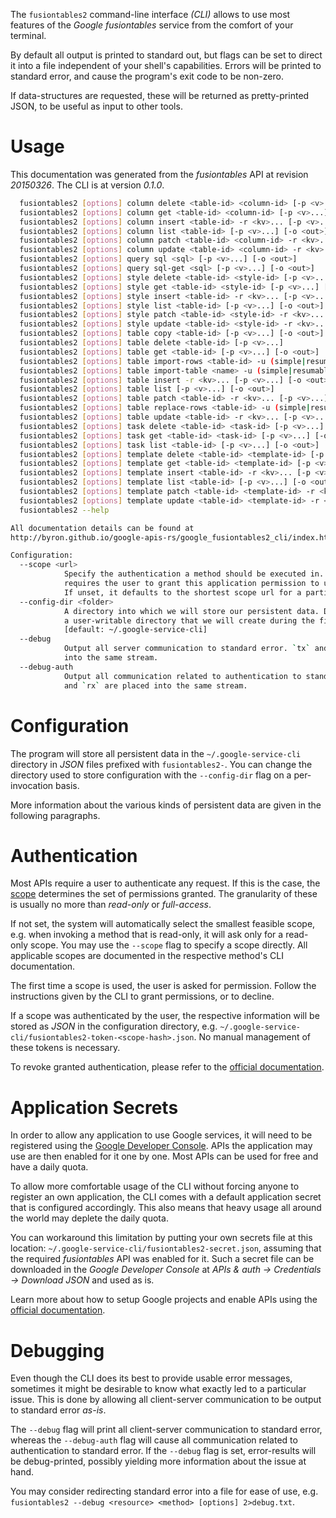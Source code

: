 <!---
DO NOT EDIT !
This file was generated automatically from 'src/mako/cli/README.md.mako'
DO NOT EDIT !
-->
The `fusiontables2` command-line interface *(CLI)* allows to use most features of the *Google fusiontables* service from the comfort of your terminal.

By default all output is printed to standard out, but flags can be set to direct it into a file independent of your shell's
capabilities. Errors will be printed to standard error, and cause the program's exit code to be non-zero.

If data-structures are requested, these will be returned as pretty-printed JSON, to be useful as input to other tools.

# Usage

This documentation was generated from the *fusiontables* API at revision *20150326*. The CLI is at version *0.1.0*.

```bash
  fusiontables2 [options] column delete <table-id> <column-id> [-p <v>...]
  fusiontables2 [options] column get <table-id> <column-id> [-p <v>...] [-o <out>]
  fusiontables2 [options] column insert <table-id> -r <kv>... [-p <v>...] [-o <out>]
  fusiontables2 [options] column list <table-id> [-p <v>...] [-o <out>]
  fusiontables2 [options] column patch <table-id> <column-id> -r <kv>... [-p <v>...] [-o <out>]
  fusiontables2 [options] column update <table-id> <column-id> -r <kv>... [-p <v>...] [-o <out>]
  fusiontables2 [options] query sql <sql> [-p <v>...] [-o <out>]
  fusiontables2 [options] query sql-get <sql> [-p <v>...] [-o <out>]
  fusiontables2 [options] style delete <table-id> <style-id> [-p <v>...]
  fusiontables2 [options] style get <table-id> <style-id> [-p <v>...] [-o <out>]
  fusiontables2 [options] style insert <table-id> -r <kv>... [-p <v>...] [-o <out>]
  fusiontables2 [options] style list <table-id> [-p <v>...] [-o <out>]
  fusiontables2 [options] style patch <table-id> <style-id> -r <kv>... [-p <v>...] [-o <out>]
  fusiontables2 [options] style update <table-id> <style-id> -r <kv>... [-p <v>...] [-o <out>]
  fusiontables2 [options] table copy <table-id> [-p <v>...] [-o <out>]
  fusiontables2 [options] table delete <table-id> [-p <v>...]
  fusiontables2 [options] table get <table-id> [-p <v>...] [-o <out>]
  fusiontables2 [options] table import-rows <table-id> -u (simple|resumable) <file> <mime> [-p <v>...] [-o <out>]
  fusiontables2 [options] table import-table <name> -u (simple|resumable) <file> <mime> [-p <v>...] [-o <out>]
  fusiontables2 [options] table insert -r <kv>... [-p <v>...] [-o <out>]
  fusiontables2 [options] table list [-p <v>...] [-o <out>]
  fusiontables2 [options] table patch <table-id> -r <kv>... [-p <v>...] [-o <out>]
  fusiontables2 [options] table replace-rows <table-id> -u (simple|resumable) <file> <mime> [-p <v>...] [-o <out>]
  fusiontables2 [options] table update <table-id> -r <kv>... [-p <v>...] [-o <out>]
  fusiontables2 [options] task delete <table-id> <task-id> [-p <v>...]
  fusiontables2 [options] task get <table-id> <task-id> [-p <v>...] [-o <out>]
  fusiontables2 [options] task list <table-id> [-p <v>...] [-o <out>]
  fusiontables2 [options] template delete <table-id> <template-id> [-p <v>...]
  fusiontables2 [options] template get <table-id> <template-id> [-p <v>...] [-o <out>]
  fusiontables2 [options] template insert <table-id> -r <kv>... [-p <v>...] [-o <out>]
  fusiontables2 [options] template list <table-id> [-p <v>...] [-o <out>]
  fusiontables2 [options] template patch <table-id> <template-id> -r <kv>... [-p <v>...] [-o <out>]
  fusiontables2 [options] template update <table-id> <template-id> -r <kv>... [-p <v>...] [-o <out>]
  fusiontables2 --help

All documentation details can be found at
http://byron.github.io/google-apis-rs/google_fusiontables2_cli/index.html

Configuration:
  --scope <url>  
            Specify the authentication a method should be executed in. Each scope 
            requires the user to grant this application permission to use it.
            If unset, it defaults to the shortest scope url for a particular method.
  --config-dir <folder>
            A directory into which we will store our persistent data. Defaults to 
            a user-writable directory that we will create during the first invocation.
            [default: ~/.google-service-cli]
  --debug
            Output all server communication to standard error. `tx` and `rx` are placed 
            into the same stream.
  --debug-auth
            Output all communication related to authentication to standard error. `tx` 
            and `rx` are placed into the same stream.

```

# Configuration

The program will store all persistent data in the `~/.google-service-cli` directory in *JSON* files prefixed with `fusiontables2-`.  You can change the directory used to store configuration with the `--config-dir` flag on a per-invocation basis.

More information about the various kinds of persistent data are given in the following paragraphs.

# Authentication

Most APIs require a user to authenticate any request. If this is the case, the [scope][scopes] determines the 
set of permissions granted. The granularity of these is usually no more than *read-only* or *full-access*.

If not set, the system will automatically select the smallest feasible scope, e.g. when invoking a
method that is read-only, it will ask only for a read-only scope. 
You may use the `--scope` flag to specify a scope directly. 
All applicable scopes are documented in the respective method's CLI documentation.

The first time a scope is used, the user is asked for permission. Follow the instructions given 
by the CLI to grant permissions, or to decline.

If a scope was authenticated by the user, the respective information will be stored as *JSON* in the configuration
directory, e.g. `~/.google-service-cli/fusiontables2-token-<scope-hash>.json`. No manual management of these tokens
is necessary.

To revoke granted authentication, please refer to the [official documentation][revoke-access].

# Application Secrets

In order to allow any application to use Google services, it will need to be registered using the 
[Google Developer Console][google-dev-console]. APIs the application may use are then enabled for it
one by one. Most APIs can be used for free and have a daily quota.

To allow more comfortable usage of the CLI without forcing anyone to register an own application, the CLI
comes with a default application secret that is configured accordingly. This also means that heavy usage
all around the world may deplete the daily quota.

You can workaround this limitation by putting your own secrets file at this location: 
`~/.google-service-cli/fusiontables2-secret.json`, assuming that the required *fusiontables* API 
was enabled for it. Such a secret file can be downloaded in the *Google Developer Console* at 
*APIs & auth -> Credentials -> Download JSON* and used as is.

Learn more about how to setup Google projects and enable APIs using the [official documentation][google-project-new].


# Debugging

Even though the CLI does its best to provide usable error messages, sometimes it might be desirable to know
what exactly led to a particular issue. This is done by allowing all client-server communication to be 
output to standard error *as-is*.

The `--debug` flag will print all client-server communication to standard error, whereas the `--debug-auth` flag
will cause all communication related to authentication to standard error.
If the `--debug` flag is set, error-results will be debug-printed, possibly yielding more information about the 
issue at hand.

You may consider redirecting standard error into a file for ease of use, e.g. `fusiontables2 --debug <resource> <method> [options] 2>debug.txt`.


[scopes]: https://developers.google.com/+/api/oauth#scopes
[revoke-access]: http://webapps.stackexchange.com/a/30849
[google-dev-console]: https://console.developers.google.com/
[google-project-new]: https://developers.google.com/console/help/new/